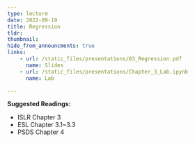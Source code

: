 ```yaml
---
type: lecture
date: 2022-09-19
title: Regression
tldr: 
thumbnail: 
hide_from_announcments: true
links: 
    - url: /static_files/presentations/03_Regression.pdf
      name: Slides
    - url: /static_files/presentations/Chapter_3_Lab.ipynb
      name: Lab

---
```

**Suggested Readings:**
- ISLR Chapter 3
- ESL Chapter 3.1~3.3
- PSDS Chapter 4

